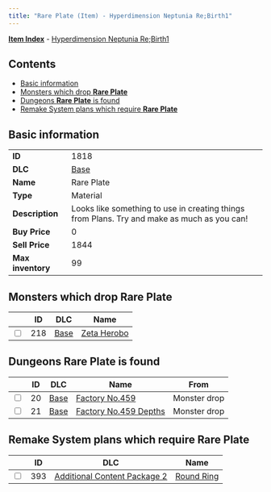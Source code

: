 ```yaml
---
title: "Rare Plate (Item) - Hyperdimension Neptunia Re;Birth1"
---
```


[**Item Index**](/neptunia/rb1/item/index.html) - [Hyperdimension Neptunia Re;Birth1](/neptunia/rb1)

## Contents

- [Basic information](#basic-information)
- [Monsters which drop **Rare Plate**](#monsters-which-drop-rare-plate)
- [Dungeons **Rare Plate** is found](#dungeons-rare-plate-is-found)
- [Remake System plans which require **Rare Plate**](#remake-system-plans-which-require-rare-plate)

## Basic information

|   |   |
| -- | -- |
| **ID** | 1818 |
| **DLC** | [Base](/neptunia/rb1/dlc/1-base.html) |
| **Name** | Rare Plate |
| **Type** | Material |
| **Description** | Looks like something to use in creating things from Plans. Try and make as much as you can! |
| **Buy Price** | 0 |
| **Sell Price** | 1844 |
| **Max inventory** | 99 |


## Monsters which drop **Rare Plate**

|    | ID | DLC | Name |
| -- | -- | --- | ---- |
| <input type="checkbox" id="rb1-monster-1-218" class="trackbox" /> | 218 | [Base](/neptunia/rb1/dlc/1-base.html) | [Zeta Herobo](/neptunia/rb1/monster/1-218-zeta-herobo.html) |


## Dungeons **Rare Plate** is found

|    | ID | DLC | Name | From |
| -- | -- | --- | ---- | ---- |
| <input type="checkbox" id="rb1-dungeon-1-20" class="trackbox" /> | 20 | [Base](/neptunia/rb1/dlc/1-base.html) | [Factory No.459](/neptunia/rb1/dungeon/1-20-factory-no-459.html) | Monster drop |
| <input type="checkbox" id="rb1-dungeon-1-21" class="trackbox" /> | 21 | [Base](/neptunia/rb1/dlc/1-base.html) | [Factory No.459 Depths](/neptunia/rb1/dungeon/1-21-factory-no-459-depths.html) | Monster drop |


## Remake System plans which require **Rare Plate**

|    | ID | DLC | Name |
| -- | -- | --- | ---- |
| <input type="checkbox" id="rb1-quest-11-393" class="trackbox" /> | 393 | [Additional Content Package 2](/neptunia/rb1/dlc/11-pack2.html) | [Round Ring](/neptunia/rb1/quest/11-393-round-ring.html) |

